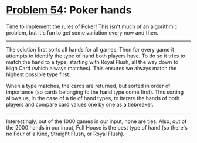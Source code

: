 # [Problem 54](https://projecteuler.net/problem=54): Poker hands

Time to implement the rules of Poker!
This isn't much of an algorithmic problem, but it's fun to get some variation every now and then.

---

The solution first sorts all hands for all games.
Then for every game it attempts to identify the type of hand both players have.
To do so it tries to match the hand to a type, starting with Royal Flush, all the way down to High Card (which always matches).
This ensures we always match the highest possible type first.

When a type matches, the cards are returned, but sorted in order of importance (so cards belonging to the hand type come first).
This sorting allows us, in the case of a tie of hand types, to iterate the hands of both players and compare card values one by one as a tiebreaker.

---

Interestingly, out of the 1000 games in our input, none are ties.
Also, out of the 2000 hands in our input, Full House is the best type of hand (so there's no Four of a Kind, Straight Flush, or Royal Flush).
